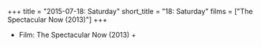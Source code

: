 +++
title = "2015-07-18: Saturday"
short_title = "18: Saturday"
films = ["The Spectacular Now (2013)"]
+++


* Film: The Spectacular Now (2013) +
